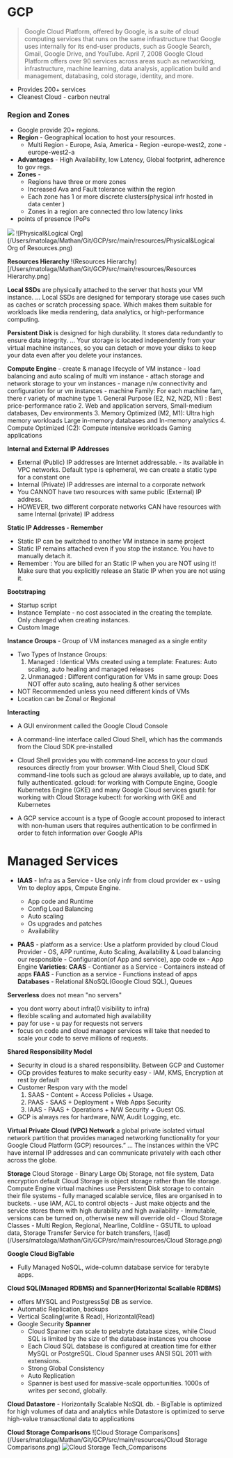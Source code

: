 # GCP
> Google Cloud Platform, offered by Google, is a suite of cloud computing services that runs on the same infrastructure that Google uses internally for its end-user products, such as Google Search, Gmail, Google Drive, and YouTube.
> April 7, 2008
> Google Cloud Platform offers over 90 services across areas such as networking, infrastructure, machine learning, data analysis, application build and management, databasing, cold storage, identity, and more.

- Provides 200+ services
- Cleanest Cloud - carbon neutral

### Region and Zones
- Google provide 20+ regions.
- **Region** - Geographical location to host your resources.
    - Multi Region - Europe, Asia, America - Region -europe-west2, zone - europe-west2-a
- **Advantages** - High Availability, low Latency, Global footprint, adherence to gov regs.
- **Zones** - 
    - Regions have three or more zones
    - Increased Ava and Fault tolerance within the region
    - Each zone has 1 or more discrete clusters(physical infr hosted in data center
     )
    - Zones in a region are connected thro low latency links
 - points of presence (PoPs   
      
![](/Users/matolaga/Mathan/Git/GCP/src/main/resources/Region&Zones.png)
![Physical&Logical Org](/Users/matolaga/Mathan/Git/GCP/src/main/resources/Physical&Logical Org of Resources.png)


**Resources Hierarchy**
!(Resources Hierarchy)[/Users/matolaga/Mathan/Git/GCP/src/main/resources/Resources Hierarchy.png]


**Local SSDs** are physically attached to the server that hosts your VM instance. ... 
        Local SSDs are designed for temporary storage use cases such as caches or scratch processing space.
        Which makes them suitable for workloads like media rendering, data analytics, or high-performance computing.

**Persistent Disk** is designed for high durability. It stores data redundantly to ensure data integrity.
... Your storage is located independently from your virtual machine instances, so you can detach or move your disks to keep your data even after you delete your instances.

**Compute Engine**
    - create & manage lifecycle of VM instance
    - load balancing and auto scaling of multi vm instance
    - attach storage and network storage to your vm instances
    - manage n/w connectivity and configuration for ur vm instances
    - machine Family: For each machine fam, there r variety of machine type
        1. General Purpose (E2, N2, N2D, N1) : Best price-performance ratio
        2. Web and application servers, Small-medium databases, Dev environments
        3. Memory Optimized (M2, M1): Ultra high memory workloads Large in-memory databases and In-memory analytics
        4. Compute Optimized (C2): Compute intensive workloads Gaming applications

**Internal and External IP Addresses**
- External (Public) IP addresses are Internet addressable. - its available in VPC networks. Default type is ephemeral, we can create a static type for a constant one
- Internal (Private) IP addresses are internal to a corporate network
- You CANNOT have two resources with same public (External) IP
address.
- HOWEVER, two different corporate networks CAN have resources with same Internal (private) IP address

**Static IP Addresses - Remember**
- Static IP can be switched to another VM instance in same project
- Static IP remains attached even if you stop the instance. You have to manually detach it.
- Remember : You are billed for an Static IP when you are NOT using it! Make sure that you explicitly release an Static IP when you are not using it.

**Bootstraping**

- Startup script
- Instance Template - no cost associated in the creating the template. Only charged when creating instances.
- Custom Image

**Instance Groups** - Group of VM instances managed as a single entity
- Two Types of Instance Groups:
    1. Managed : Identical VMs created using a template: Features: Auto scaling, auto healing and managed releases
    2. Unmanaged : Different configuration for VMs in same group: Does NOT offer auto scaling, auto healing & other services
- NOT Recommended unless you need different kinds of VMs
- Location can be Zonal or Regional

**Interacting**
- A GUI environment called the Google Cloud Console
- A command-line interface called Cloud Shell, which has the commands from the Cloud SDK pre-installed
- Cloud Shell provides you with command-line access to your cloud resources directly from your browser. With Cloud Shell, Cloud SDK command-line tools such as gcloud are always available, up to date, and fully authenticated.
  gcloud: for working with Compute Engine, Google Kubernetes Engine (GKE) and many Google Cloud services
  gsutil: for working with Cloud Storage
  kubectl: for working with GKE and Kubernetes
  
- A GCP service account is a type of Google account proposed to interact with non-human users that requires authentication to be confirmed in order 
to fetch information over Google APIs


# Managed Services
- **IAAS** - Infra as a Service - Use only infr from cloud provider
  ex - using Vm to deploy apps, Cmpute Engine.
    - App code and Runtime
    - Config Load Balancing
    - Auto scaling
    - Os upgrades and patches
    - Availability
  
- **PAAS** - platform as a service: Use a platform provided by cloud
    Cloud Provider - OS, APP runtime, Auto Scaling, Availability & Load balancing
    our responsible - Configuration(of App and service), app code
  ex - App Engine
  **Varieties**:
    **CAAS** - Contianer as a Service - Containers instead of apps
    **FAAS** - Function as a service - Functions instead of apps
    **Databases** - Relational &NoSQL(Google Cloud SQL), Queues
  
**Serverless** does not mean "no servers"
- you dont worry about infra(0 visibility to infra)
- flexible scaling and automated high availability
- pay for use - u pay for requests not servers
- focus on code and cloud manager services will take that needed to scale your code to serve millions of requests.

**Shared Responsibility Model**
- Security in cloud is a shared responsibility. Between GCP and Customer
- GCp provides  features to make security easy - IAM, KMS, Encryption at rest by default
- Customer Respon vary with the model
    1. SAAS - Content + Access Policies + Usage.
    2. PAAS - SAAS + Deployment + Web Apps Security
    3. IAAS - PAAS + Operations + N/W Security + Guest OS.
- GCP is always res for hardware, N/W, Audit Logging, etc.


**Virtual Private Cloud (VPC) Network**
a global private isolated virtual network partition that provides managed networking functionality for your Google Cloud Platform (GCP) resources.” ... The instances within the VPC have internal IP addresses and can communicate privately with each other across the globe.

**Storage**
Cloud Storage - Binary Large Obj Storage, not file system, Data encryption default
Cloud Storage is object storage rather than file storage. Compute Engine virtual machines use Persistent Disk storage to contain their file systems
    -  fully managed scalable service, files are organised in to buckets.
    - use IAM, ACL to control objects
    -  Just make objects and the service stores them with high durability and high availability
    - Immutable, versions can be turned on, otherwise new will override old
    - Cloud Storage Classes - Multi Region, Regional, Nearline, Coldline
    - GSUTIL to upload data, Storage Transfer Service for batch transfers, 
![asd](/Users/matolaga/Mathan/Git/GCP/src/main/resources/Cloud Storage.png)

**Google Cloud BigTable**
  - Fully Managed NoSQL, wide-column database service for terabyte apps.

**Cloud SQL(Managed RDBMS) and Spanner(Horizontal Scallable RDBMS)**
   - offers MYSQL and PostgressSql DB as service.
   - Automatic Replication, backups
   - Vertical Scaling(write & Read), Horizontal(Read)
   - Google Security
**Spanner**
     - Cloud Spanner can scale to petabyte database sizes, while Cloud SQL is limited by the size of the database instances you choose
     - Each Cloud SQL database is configured at creation time for either MySQL or PostgreSQL. Cloud Spanner uses ANSI SQL 2011 with extensions.  
     - Strong Global Consistency
     - Auto Replication
     - Spanner is best used for massive-scale opportunities. 1000s of writes per second, globally.

**Cloud Datastore**
    - Horizontally Scalable NoSQL db.
    - BigTable is optimized for high volumes of data and analytics while Datastore is optimized to serve high-value transactional data to applications

**Cloud Storage Comparisons**
![Cloud Storage Comparisons](/Users/matolaga/Mathan/Git/GCP/src/main/resources/Cloud Storage Comparisons.png)
![Cloud Storage Tech_Comparisons](/Users/matolaga/Mathan/Git/GCP/src/main/resources/Cloud_Storage_Tech_Comparisons.png)